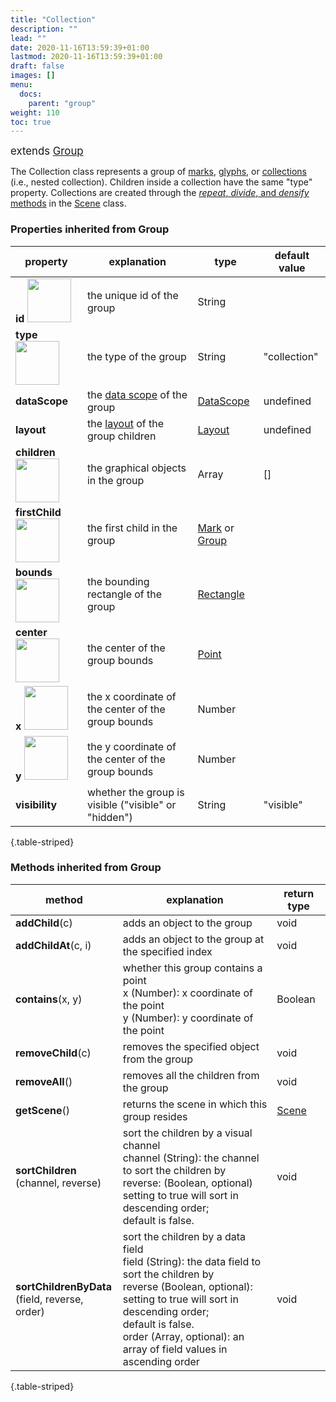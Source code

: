 ```yaml
---
title: "Collection"
description: ""
lead: ""
date: 2020-11-16T13:59:39+01:00
lastmod: 2020-11-16T13:59:39+01:00
draft: false
images: []
menu:
  docs:
    parent: "group"
weight: 110
toc: true
---
```

<span style="font-size:1.2em">extends [Group](../group/)</span><br>

The Collection class represents a group of [marks](../../marks/mark/), [glyphs](../../group/glyph/), or [collections](../collection/) (i.e., nested collection). Children inside a collection have the same "type" property. Collections are created through the [_repeat_, _divide_, and _densify_ methods](../scene/#methods-join-graphics-with-data) in the [Scene](../scene/) class.

### Properties inherited from Group
| property |  explanation   | type | default value |
| --- | --- | --- | --- |
|**id** <img width="70px" src="../../readonly.png">| the unique id of the group | String |  | 
|**type** <img width="70px" src="../../readonly.png"> | the type of the group | String | "collection" | 
|**dataScope**| the [data scope](../../data/datascope/) of the group | [DataScope](../../data/datascope/) | undefined |
|**layout**| the [layout](../../layout/layout/) of the group children | [Layout](../../layout/layout/) | undefined |
|**children** <img width="70px" src="../../readonly.png">| the graphical objects in the group | Array | [] |
|**firstChild** <img width="70px" src="../../readonly.png">| the first child in the group | [Mark](../../marks/mark/) or [Group](../group/) | |
|**bounds** <img width="70px" src="../../readonly.png">| the bounding rectangle of the group | [Rectangle](../../basic/rectangle/) | |
|**center** <img width="70px" src="../../readonly.png">| the center of the group bounds | [Point](../../basic/point/) | |
|**x** <img width="70px" src="../../readonly.png">| the x coordinate of the center of the group bounds | Number | |
|**y** <img width="70px" src="../../readonly.png">| the y coordinate of the center of the group bounds | Number | |
|**visibility**| whether the group is visible ("visible" or "hidden") | String | "visible" |
{.table-striped}

### Methods inherited from Group
| method |  explanation   | return type |
| --- | --- | --- |
| **addChild**(c) | adds an object to the group | void |
| **addChildAt**(c, i) | adds an object to the group at the specified index | void |
| **contains**(x, y) | whether this group contains a point<br>x (Number): x coordinate of the point<br>y (Number): y coordinate of the point | Boolean |
| **removeChild**(c) | removes the specified object from the group | void |
| **removeAll**() | removes all the children from the group | void |
| **getScene**() | returns the scene in which this group resides | [Scene](../../group/scene) |
| **sortChildren**<br>(channel, reverse) | sort the children by a visual channel<br>channel (String): the channel to sort the children by<br> reverse: (Boolean, optional) setting to true will sort in descending order;<br>default is false. | void |
| **sortChildrenByData**<br>(field, reverse, order) | sort the children by a data field<br>field (String): the data field to sort the children by<br>reverse (Boolean, optional): setting to true will sort in descending order;<br>default is false.<br>order (Array, optional): an array of field values in ascending order | void |
{.table-striped}

